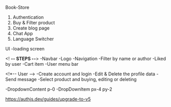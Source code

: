Book-Store
1. Authentication
2. Buy & Filter product
3. Create blog page
4. Chat App
5. Language Switcher

UI
-loading screen

<! **-- STEPS --**>
-Navbar 
    -Logo
    -Navigation
    -Filter by name or author
    -Liked by user
    -Cart item
    -User menu bar


<!*-- User -->
-Create account and login
-Edit & Delete the profile data
-Send message
-Select product and buying, editing or deleting



<!-- shadCN -->
-DropdownContent p-0
-DropDownItem px-4 py-2


https://authjs.dev/guides/upgrade-to-v5